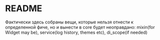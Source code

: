 # README

Фактически здесь собраны вещи, которые нельзя отнести к определенной фиче, но и вынести
в core будет неоправдано: mixin(for Widget may be), service(log history, themes etc), di_scope(if needed)
